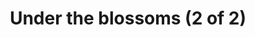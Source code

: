 ---
title: "Under the blossoms (2 of 2)"
picture: "/assets/camera-roll/2015/04/2015-04-19-under-the-blossoms-2/20150419_173204666_iOS.jpg"
thumbnail: "/assets/camera-roll/2015/04/2015-04-19-under-the-blossoms-2/20150419_173204666_iOS-thumbnail.jpg"
related:
  - "Under the blossoms (1 of 2)"
tags:
  - spring
  - flower
  - looking up
  - tree
  - photograph
  - Seattle
---